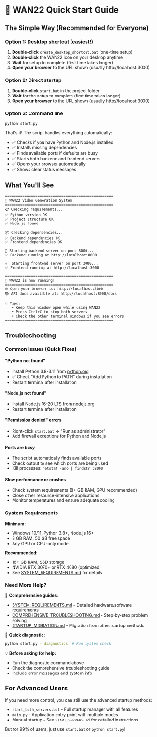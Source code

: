 # 🚀 WAN22 Quick Start Guide

## The Simple Way (Recommended for Everyone)

### Option 1: Desktop shortcut (easiest!)

1. **Double-click** `create_desktop_shortcut.bat` (one-time setup)
2. **Double-click** the WAN22 icon on your desktop anytime
3. **Wait** for setup to complete (first time takes longer)
4. **Open your browser** to the URL shown (usually http://localhost:3000)

### Option 2: Direct startup

1. **Double-click** `start.bat` in the project folder
2. **Wait** for the setup to complete (first time takes longer)
3. **Open your browser** to the URL shown (usually http://localhost:3000)

### Option 3: Command line

```bash
python start.py
```

That's it! The script handles everything automatically:

- ✅ Checks if you have Python and Node.js installed
- ✅ Installs missing dependencies
- ✅ Finds available ports if defaults are busy
- ✅ Starts both backend and frontend servers
- ✅ Opens your browser automatically
- ✅ Shows clear status messages

## What You'll See

```
==================================================
🚀 WAN22 Video Generation System
==================================================
📋 Checking requirements...
✅ Python version OK
✅ Project structure OK
✅ Node.js found

📦 Checking dependencies...
✅ Backend dependencies OK
✅ Frontend dependencies OK

🔧 Starting backend server on port 8000...
✅ Backend running at http://localhost:8000

⚛️  Starting frontend server on port 3000...
✅ Frontend running at http://localhost:3000

==================================================
🎉 WAN22 is now running!
==================================================
🌐 Open your browser to: http://localhost:3000
📚 API docs available at: http://localhost:8000/docs

💡 Tips:
   • Keep this window open while using WAN22
   • Press Ctrl+C to stop both servers
   • Check the other terminal windows if you see errors
==================================================
```

## Troubleshooting

### Common Issues (Quick Fixes)

#### "Python not found"

- Install Python 3.8-3.11 from [python.org](https://python.org)
- ✅ Check "Add Python to PATH" during installation
- Restart terminal after installation

#### "Node.js not found"

- Install Node.js 16-20 LTS from [nodejs.org](https://nodejs.org)
- Restart terminal after installation

#### "Permission denied" errors

- Right-click `start.bat` → "Run as administrator"
- Add firewall exceptions for Python and Node.js

#### Ports are busy

- The script automatically finds available ports
- Check output to see which ports are being used
- Kill processes: `netstat -ano | findstr :8000`

#### Slow performance or crashes

- Check system requirements (8+ GB RAM, GPU recommended)
- Close other resource-intensive applications
- Monitor temperatures and ensure adequate cooling

### System Requirements

**Minimum:**

- Windows 10/11, Python 3.8+, Node.js 16+
- 8 GB RAM, 50 GB free space
- Any GPU or CPU-only mode

**Recommended:**

- 16+ GB RAM, SSD storage
- NVIDIA RTX 3070+ or RTX 4080 (optimized)
- See [SYSTEM_REQUIREMENTS.md](SYSTEM_REQUIREMENTS.md) for details

### Need More Help?

📖 **Comprehensive guides:**

- [SYSTEM_REQUIREMENTS.md](SYSTEM_REQUIREMENTS.md) - Detailed hardware/software requirements
- [COMPREHENSIVE_TROUBLESHOOTING.md](COMPREHENSIVE_TROUBLESHOOTING.md) - Step-by-step problem solving
- [STARTUP_MIGRATION.md](STARTUP_MIGRATION.md) - Migration from other startup methods

🔧 **Quick diagnostic:**

```bash
python start.py --diagnostics  # Run system check
```

💡 **Before asking for help:**

- Run the diagnostic command above
- Check the comprehensive troubleshooting guide
- Include error messages and system info

## For Advanced Users

If you need more control, you can still use the advanced startup methods:

- `start_both_servers.bat` - Full startup manager with all features
- `main.py` - Application entry point with multiple modes
- Manual startup - See `START_SERVERS.md` for detailed instructions

But for 99% of users, just use `start.bat` or `python start.py`!
